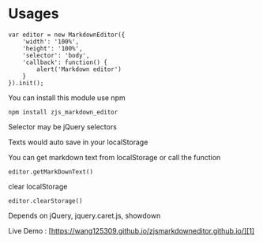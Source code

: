 Usages
===

    var editor = new MarkdownEditor({
        'width': '100%',
        'height': '100%',
        'selector': 'body',
        'callback': function() {
            alert('Markdown editor')
        }
    }).init();

You can install this module use npm

    npm install zjs_markdown_editor

Selector may be jQuery selectors

Texts would auto save in your localStorage

You can get markdown text from localStorage or call the function
    
    editor.getMarkDownText()

clear localStorage
    
    editor.clearStorage()

Depends on jQuery, jquery.caret.js, showdown

Live Demo : [https://wang125309.github.io/zjsmarkdowneditor.github.io/][1]

  [1]: https://wang125309.github.io/zjsmarkdowneditor.github.io/
